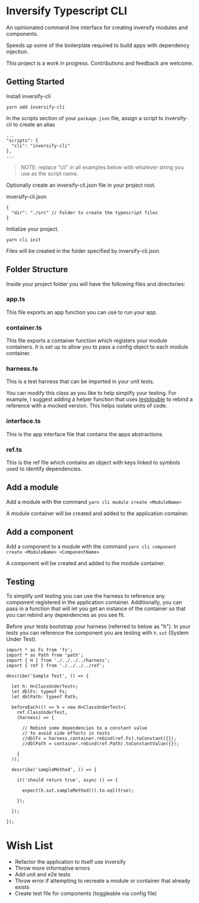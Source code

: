 # Inversify Typescript CLI
An opinionated command line interface for creating inversify modules and components.

Speeds up some of the boilerplate required to build apps with dependency injection.

This project is a work in progress. Contributions and feedback are welcome.

## Getting Started

Install inversify-cli

```yarn add inversify-cli```

In the scripts section of your `package.json` file, assign a script to inversify-cli to create an alias

```
...
"scripts": {
  "cli": "inversify-cli"
},
...
```

> NOTE: replace "cli" in all examples below with whatever string you use as the script name.

Optionally create an inversify-cli.json file in your project root.

inversify-cli.json
```
{
  "dir": "./src" // Folder to create the typescript files
}
```


Initialize your project.

```
yarn cli init
```

Files will be created in the folder specified by inversify-cli.json.

## Folder Structure

Inside your project folder you will have the following files and directories:

### app.ts
This file exports an app function you can use to run your app.

### container.ts
This file exports a container function which registers your module containers. It is set up to allow you to pass a config object to each module container.

### harness.ts
This is a test harness that can be imported in your unit tests.

You can modify this class as you like to help simplify your testing. For example, I suggest adding a helper function that uses  [testdouble](https://www.npmjs.com/package/testdouble) to rebind a reference with a mocked version. This helps isolate units of code.

### interface.ts
This is the app interface file that contains the apps abstractions.

### ref.ts
This is the ref file which contains an object with keys linked to symbols used to identify dependencies.

## Add a module

Add a module with the command
`yarn cli module create <ModuleName>`

A module container will be created and added to the application container.

## Add a component

Add a component to a module with the command
`yarn cli component create <ModuleName> <ComponentName>`

A component will be created and added to the module container.

## Testing

To simplify unit testing you can use the harness to reference any component registered in the application container. Additionally, you can pass in a function that will let you get an instance of the container so that you can rebind any dependencies as you see fit.

Before your tests bootstrap your harness (referred to below as "h").
In your tests you can reference the component you are testing with `h.sut` (System Under Test).

```
import * as Fs from 'fs';
import * as Path from 'path';
import { H } from './../../../harness';
import { ref } from './../../../ref';

describe('Sample Test', () => {

  let h: H<ClassUnderTest>;
  let dblFs: typeof Fs;
  let dblPath: typeof Path;

  beforeEach(() => h = new H<ClassUnderTest>(
    ref.ClassUnderTest,
    (harness) => {

      // Rebind some dependencies to a constant value
      // to avoid side effects in tests
      //dblFs = harness.container.rebind(ref.Fs).toConstant({});
      //dblPath = container.rebind(ref.Path).toConstantValue({});

    }
  ));

  describe('sampleMethod', () => {

    it('should return true', async () => {

      expect(h.sut.sampleMethod()).to.eql(true);

    });

  });

});
```

# Wish List

- Refactor the application to itself use inversify
- Throw more informative errors
- Add unit and e2e tests
- Throw error if attempting to recreate a module or container that already exists
- Create test file for components (toggleable via config file)